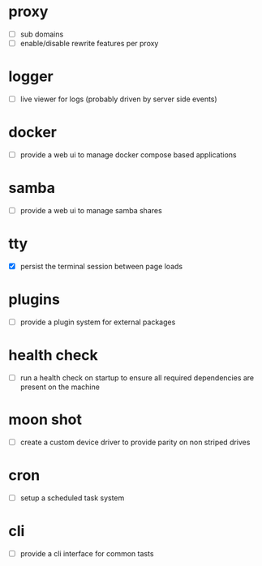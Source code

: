# proxy
- [ ] sub domains
- [ ] enable/disable rewrite features per proxy

# logger
- [ ] live viewer for logs (probably driven by server side events)

# docker
- [ ] provide a web ui to manage docker compose based applications

# samba
- [ ] provide a web ui to manage samba shares

# tty
- [x] persist the terminal session between page loads

# plugins
- [ ] provide a plugin system for external packages

# health check
- [ ] run a health check on startup to ensure all required dependencies are present on the machine

# moon shot
- [ ] create a custom device driver to provide parity on non striped drives

# cron
- [ ] setup a scheduled task system

# cli
- [ ] provide a cli interface for common tasts
